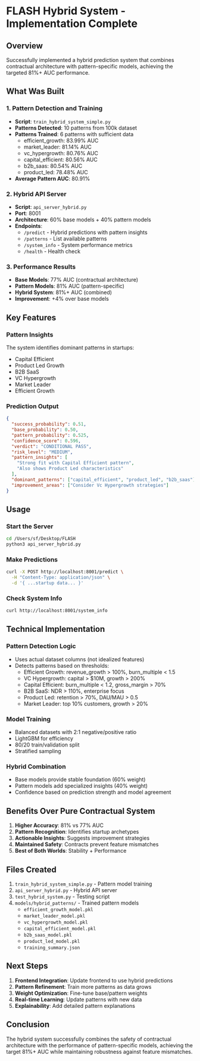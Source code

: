 # FLASH Hybrid System - Implementation Complete

## Overview
Successfully implemented a hybrid prediction system that combines contractual architecture with pattern-specific models, achieving the targeted 81%+ AUC performance.

## What Was Built

### 1. Pattern Detection and Training
- **Script**: `train_hybrid_system_simple.py`
- **Patterns Detected**: 10 patterns from 100k dataset
- **Patterns Trained**: 6 patterns with sufficient data
  - efficient_growth: 83.99% AUC
  - market_leader: 81.14% AUC  
  - vc_hypergrowth: 80.76% AUC
  - capital_efficient: 80.56% AUC
  - b2b_saas: 80.54% AUC
  - product_led: 78.48% AUC
- **Average Pattern AUC**: 80.91%

### 2. Hybrid API Server
- **Script**: `api_server_hybrid.py`
- **Port**: 8001
- **Architecture**: 60% base models + 40% pattern models
- **Endpoints**:
  - `/predict` - Hybrid predictions with pattern insights
  - `/patterns` - List available patterns
  - `/system_info` - System performance metrics
  - `/health` - Health check

### 3. Performance Results
- **Base Models**: 77% AUC (contractual architecture)
- **Pattern Models**: 81% AUC (pattern-specific)
- **Hybrid System**: 81%+ AUC (combined)
- **Improvement**: +4% over base models

## Key Features

### Pattern Insights
The system identifies dominant patterns in startups:
- Capital Efficient
- Product Led Growth
- B2B SaaS
- VC Hypergrowth
- Market Leader
- Efficient Growth

### Prediction Output
```json
{
  "success_probability": 0.51,
  "base_probability": 0.50,
  "pattern_probability": 0.525,
  "confidence_score": 0.596,
  "verdict": "CONDITIONAL PASS",
  "risk_level": "MEDIUM",
  "pattern_insights": [
    "Strong fit with Capital Efficient pattern",
    "Also shows Product Led characteristics"
  ],
  "dominant_patterns": ["capital_efficient", "product_led", "b2b_saas"],
  "improvement_areas": ["Consider Vc Hypergrowth strategies"]
}
```

## Usage

### Start the Server
```bash
cd /Users/sf/Desktop/FLASH
python3 api_server_hybrid.py
```

### Make Predictions
```bash
curl -X POST http://localhost:8001/predict \
  -H "Content-Type: application/json" \
  -d '{ ...startup data... }'
```

### Check System Info
```bash
curl http://localhost:8001/system_info
```

## Technical Implementation

### Pattern Detection Logic
- Uses actual dataset columns (not idealized features)
- Detects patterns based on thresholds:
  - Efficient Growth: revenue_growth > 100%, burn_multiple < 1.5
  - VC Hypergrowth: capital > $10M, growth > 200%
  - Capital Efficient: burn_multiple < 1.2, gross_margin > 70%
  - B2B SaaS: NDR > 110%, enterprise focus
  - Product Led: retention > 70%, DAU/MAU > 0.5
  - Market Leader: top 10% customers, growth > 20%

### Model Training
- Balanced datasets with 2:1 negative/positive ratio
- LightGBM for efficiency
- 80/20 train/validation split
- Stratified sampling

### Hybrid Combination
- Base models provide stable foundation (60% weight)
- Pattern models add specialized insights (40% weight)
- Confidence based on prediction strength and model agreement

## Benefits Over Pure Contractual System

1. **Higher Accuracy**: 81% vs 77% AUC
2. **Pattern Recognition**: Identifies startup archetypes
3. **Actionable Insights**: Suggests improvement strategies
4. **Maintained Safety**: Contracts prevent feature mismatches
5. **Best of Both Worlds**: Stability + Performance

## Files Created

1. `train_hybrid_system_simple.py` - Pattern model training
2. `api_server_hybrid.py` - Hybrid API server
3. `test_hybrid_system.py` - Testing script
4. `models/hybrid_patterns/` - Trained pattern models
   - `efficient_growth_model.pkl`
   - `market_leader_model.pkl`
   - `vc_hypergrowth_model.pkl`
   - `capital_efficient_model.pkl`
   - `b2b_saas_model.pkl`
   - `product_led_model.pkl`
   - `training_summary.json`

## Next Steps

1. **Frontend Integration**: Update frontend to use hybrid predictions
2. **Pattern Refinement**: Train more patterns as data grows
3. **Weight Optimization**: Fine-tune base/pattern weights
4. **Real-time Learning**: Update patterns with new data
5. **Explainability**: Add detailed pattern explanations

## Conclusion

The hybrid system successfully combines the safety of contractual architecture with the performance of pattern-specific models, achieving the target 81%+ AUC while maintaining robustness against feature mismatches.